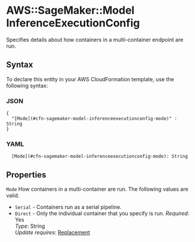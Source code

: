 # AWS::SageMaker::Model InferenceExecutionConfig<a name="aws-properties-sagemaker-model-inferenceexecutionconfig"></a>

Specifies details about how containers in a multi\-container endpoint are run\.

## Syntax<a name="aws-properties-sagemaker-model-inferenceexecutionconfig-syntax"></a>

To declare this entity in your AWS CloudFormation template, use the following syntax:

### JSON<a name="aws-properties-sagemaker-model-inferenceexecutionconfig-syntax.json"></a>

```
{
  "[Mode](#cfn-sagemaker-model-inferenceexecutionconfig-mode)" : String
}
```

### YAML<a name="aws-properties-sagemaker-model-inferenceexecutionconfig-syntax.yaml"></a>

```
  [Mode](#cfn-sagemaker-model-inferenceexecutionconfig-mode): String
```

## Properties<a name="aws-properties-sagemaker-model-inferenceexecutionconfig-properties"></a>

`Mode`  <a name="cfn-sagemaker-model-inferenceexecutionconfig-mode"></a>
How containers in a multi\-container are run\. The following values are valid\.  
+ `Serial` \- Containers run as a serial pipeline\.
+ `Direct` \- Only the individual container that you specify is run\.
*Required*: Yes  
*Type*: String  
*Update requires*: [Replacement](https://docs.aws.amazon.com/AWSCloudFormation/latest/UserGuide/using-cfn-updating-stacks-update-behaviors.html#update-replacement)
